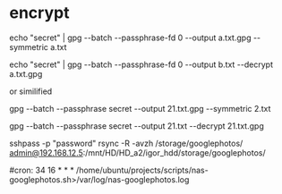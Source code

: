 # encrypt

echo "secret" | gpg --batch --passphrase-fd 0 --output a.txt.gpg --symmetric a.txt

echo "secret" | gpg --batch --passphrase-fd 0 --output b.txt --decrypt a.txt.gpg

or similified 

gpg --batch --passphrase secret --output 21.txt.gpg --symmetric 2.txt

gpg --batch --passphrase secret --output 21.txt --decrypt 21.txt.gpg

 sshpass -p "password" rsync -R -avzh /storage/googlephotos/ admin@192.168.12.5:/mnt/HD/HD_a2/igor_hdd/storage/googlephotos/


#cron:
34      16      *       *       *       /home/ubuntu/projects/scripts/nas-googlephotos.sh>/var/log/nas-googlephotos.log
